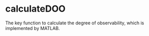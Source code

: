 # calculateDOO

The key function to calculate the degree of observability, which is implemented by MATLAB.
